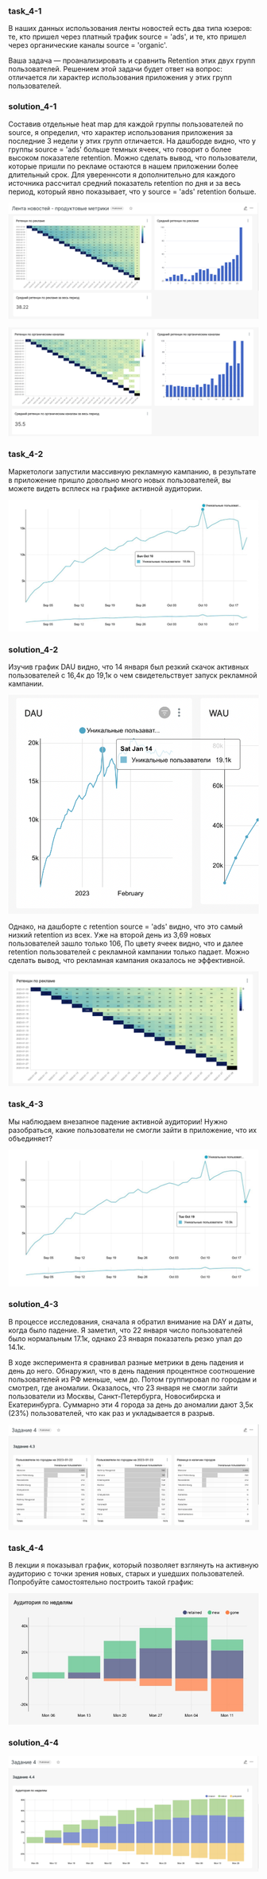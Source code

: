 ### task_4-1

В наших данных использования ленты новостей есть два типа юзеров: те, кто пришел через платный трафик source = 'ads', и те, кто пришел через органические каналы source = 'organic'.

Ваша задача — проанализировать и сравнить Retention этих двух групп пользователей. Решением этой задачи будет ответ на вопрос: отличается ли характер использования приложения у этих групп пользователей. 

### solution_4-1

Составив отдельные heat map для каждой группы пользователей по source, я определил, что характер использования приложения за последние 3 недели у этих групп отличается. На дашборде видно, что у группы source = 'ads' больше темных ячеек, что говорит о более высоком показателе retention. Можно сделать вывод, что пользователи, которые пришли по рекламе остаются в нашем приложении более длительный срок. Для увереннсоти я дополнительно для каждого источника рассчитал средний показатель retention по дня и за весь период, который явно показывает, что у source = 'ads' retention больше.

![S_retention_ads_4-1.png](https://github.com/artem-maslov/data_analyst_simulator_KC/blob/main/4_analysis_of_product_metrics/S_retention_ads_4-1.png?raw=true)

![S_retention_organic_4-1.png](https://github.com/artem-maslov/data_analyst_simulator_KC/blob/main/4_analysis_of_product_metrics/S_retention_organic_4-1.png?raw=true)

### task_4-2

Маркетологи запустили массивную рекламную кампанию, в результате в приложение пришло довольно много новых пользователей, вы можете видеть всплеск на графике активной аудитории.

![T_4-2.jpg](https://github.com/artem-maslov/data_analyst_simulator_KC/blob/main/4_analysis_of_product_metrics/T_4-2.jpg?raw=true)

### solution_4-2

Изучив график DAU видно, что 14 января был резкий скачок активных пользователей с 16,4к до 19,1к о чем свидетельствует запуск рекламной кампании.

![S_DAU_4-2.png](https://github.com/artem-maslov/data_analyst_simulator_KC/blob/main/4_analysis_of_product_metrics/S_DAU_4-2.png?raw=true)

Однако, на дашборте с retention source = 'ads' видно, что это самый низкий retention из всех. Уже на второй день из 3,69 новых пользователей зашло только 106, По цвету ячеек видно, что и далее retention пользователей с рекламной кампании только падает. Можно сделать вывод, что рекламная кампания оказалось не эффективной. 


![S_retention_ads_4-2.png](https://github.com/artem-maslov/data_analyst_simulator_KC/blob/main/4_analysis_of_product_metrics/S_retention_ads_4-2.png?raw=true)



### task_4-3

Мы наблюдаем внезапное падение активной аудитории! Нужно разобраться, какие пользователи не смогли зайти в приложение, что их объединяет? 

![T_4-3.jpg](https://github.com/artem-maslov/data_analyst_simulator_KC/blob/main/4_analysis_of_product_metrics/T_4-3.jpg?raw=true)

### solution_4-3

В процессе исследования, сначала я обратил внимание на DAY и даты, когда было падение. Я заметил, что 22 января число пользователей было нормальным 17.1к, однако 23 января показатель резко упал до 14.1к. 

В ходе эксперимента я сравнивал разные метрики в день падения и день до него. Обнаружил, что в день падения процентное соотношение пользователей из РФ меньше, чем до. Потом группировал по городам и смотрел, где аномалии. Оказалось, что 23 января не смогли зайти пользователи из Москвы, Санкт-Петербурга, Новосибирска и Екатеринбурга. Суммарно эти 4 города за день до аномалии дают 3,5к (23%) пользователей, что как раз и укладывается в разрыв. 

![S_search_anomalies_4-3.png](https://github.com/artem-maslov/data_analyst_simulator_KC/blob/main/4_analysis_of_product_metrics/S_search_anomalies_4-3.png?raw=true)


### task_4-4

В лекции я показывал график, который позволяет взглянуть на активную аудиторию с точки зрения новых, старых и ушедших пользователей. Попробуйте самостоятельно построить такой график:

![task_4-4.jpg](https://github.com/artem-maslov/data_analyst_simulator_KC/blob/main/task_4/task_4-4.jpg?raw=true)


### solution_4-4

![S_weekly_audience_4-4.png](https://github.com/artem-maslov/data_analyst_simulator_KC/blob/main/4_analysis_of_product_metrics/S_weekly_audience_4-4.png?raw=true)
